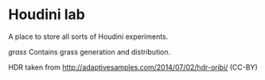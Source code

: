 # Houdini lab

A place to store all sorts of Houdini experiments.



*grass*
Contains grass generation and distribution.

HDR taken from 
http://adaptivesamples.com/2014/07/02/hdr-oribi/ (CC-BY)
